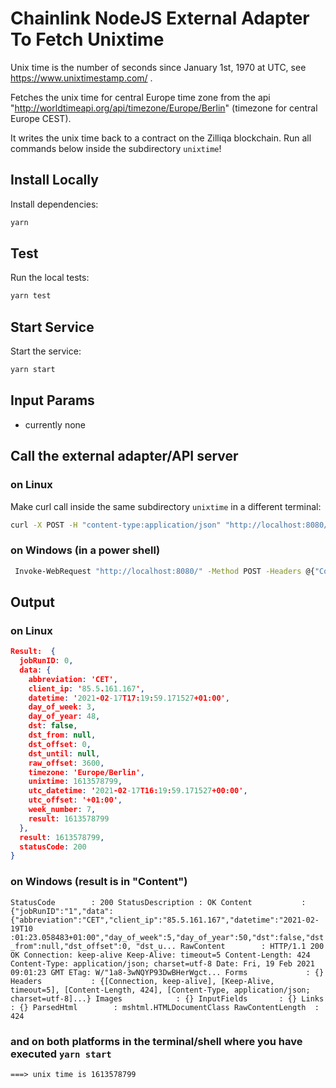 # Chainlink NodeJS External Adapter To Fetch Unixtime

Unix time is the number of seconds since  January 1st, 1970 at UTC, see https://www.unixtimestamp.com/ .

Fetches the unix time for central Europe time zone from the api  
"http://worldtimeapi.org/api/timezone/Europe/Berlin" (timezone for central Europe CEST).

It writes the unix time back to a contract on the Zilliqa blockchain. Run all commands below inside the subdirectory `unixtime`!
## Install Locally
Install dependencies:

```bash
yarn
```

## Test
Run the local tests:

```bash
yarn test
```
## Start Service

Start the service:
```bash
yarn start
```

## Input Params

- currently none

## Call the external adapter/API server
### on Linux
Make curl call inside the same subdirectory `unixtime` in a different terminal:
```bash
curl -X POST -H "content-type:application/json" "http://localhost:8080/" --data '{ "id": 0, "data":  { "reqID": 0}  }'
```
### on Windows (in a power shell)
```bash
 Invoke-WebRequest "http://localhost:8080/" -Method POST -Headers @{"Content-Type"="application:json"} -body @{"id"=0; "data"={};}
 ```

## Output
### on Linux
```json
Result:  {
  jobRunID: 0,
  data: {
    abbreviation: 'CET',
    client_ip: '85.5.161.167',
    datetime: '2021-02-17T17:19:59.171527+01:00',
    day_of_week: 3,
    day_of_year: 48,
    dst: false,
    dst_from: null,
    dst_offset: 0,
    dst_until: null,
    raw_offset: 3600,
    timezone: 'Europe/Berlin',
    unixtime: 1613578799,
    utc_datetime: '2021-02-17T16:19:59.171527+00:00',
    utc_offset: '+01:00',
    week_number: 7,
    result: 1613578799
  },
  result: 1613578799,
  statusCode: 200
}

```
### on Windows (result is in "Content")
``
StatusCode        : 200
StatusDescription : OK
Content           : {"jobRunID":"1","data":{"abbreviation":"CET","client_ip":"85.5.161.167","datetime":"2021-02-19T10
                    :01:23.058483+01:00","day_of_week":5,"day_of_year":50,"dst":false,"dst_from":null,"dst_offset":0,
                    "dst_u...
RawContent        : HTTP/1.1 200 OK
                    Connection: keep-alive
                    Keep-Alive: timeout=5
                    Content-Length: 424
                    Content-Type: application/json; charset=utf-8
                    Date: Fri, 19 Feb 2021 09:01:23 GMT
                    ETag: W/"1a8-3wNQYP93DwBHerWgct...
Forms             : {}
Headers           : {[Connection, keep-alive], [Keep-Alive, timeout=5], [Content-Length, 424], [Content-Type,
                    application/json; charset=utf-8]...}
Images            : {}
InputFields       : {}
Links             : {}
ParsedHtml        : mshtml.HTMLDocumentClass
RawContentLength  : 424
``
### and on both platforms in the terminal/shell where you have executed ```yarn start```

`===> unix time is 1613578799`
